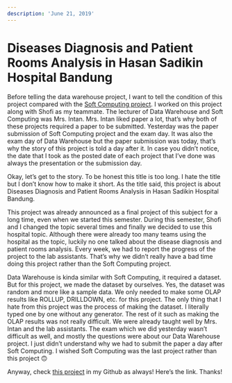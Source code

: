 ```yaml
---
description: 'June 21, 2019'
---
```


# Diseases Diagnosis and Patient Rooms Analysis in Hasan Sadikin Hospital Bandung

Before telling the data warehouse project, I want to tell the condition of this project compared with the [Soft Computing project](prostate-cancer-risk-diagnosis-using-evolving-fuzzy-systems.md). I worked on this project along with Shofi as my teammate. The lecturer of Data Warehouse and Soft Computing was Mrs. Intan. Mrs. Intan liked paper a lot, that’s why both of these projects required a paper to be submitted. Yesterday was the paper submission of Soft Computing project and the exam day. It was also the exam day of Data Warehouse but the paper submission was today, that’s why the story of this project is told a day after it. In case you didn’t notice, the date that I took as the posted date of each project that I’ve done was always the presentation or the submission day.

Okay, let’s get to the story. To be honest this title is too long. I hate the title but I don’t know how to make it short. As the title said, this project is about Diseases Diagnosis and Patient Rooms Analysis in Hasan Sadikin Hospital Bandung.

This project was already announced as a final project of this subject for a long time, even when we started this semester. During this semester, Shofi and I changed the topic several times and finally we decided to use this hospital topic. Although there were already too many teams using the hospital as the topic, luckily no one talked about the disease diagnosis and patient rooms analysis. Every week, we had to report the progress of the project to the lab assistants. That’s why we didn’t really have a bad time doing this project rather than the Soft Computing project.

Data Warehouse is kinda similar with Soft Computing, it required a dataset. But for this project, we made the dataset by ourselves. Yes, the dataset was random and more like a sample data. We only needed to make some OLAP results like ROLLUP, DRILLDOWN, etc. for this project. The only thing that I hate from this project was the process of making the dataset. I literally typed one by one without any generator. The rest of it such as making the OLAP results was not really difficult. We were already taught well by Mrs. Intan and the lab assistants. The exam which we did yesterday wasn’t difficult as well, and mostly the questions were about our Data Warehouse project. I just didn’t understand why we had to submit the paper a day after Soft Computing. I wished Soft Computing was the last project rather than this project 🙃

Anyway, check [this project](https://github.com/realicejoanne/datware-project) in my Github as always! Here’s the link. Thanks!

